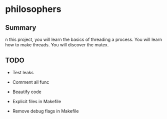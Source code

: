 # philosophers

## Summary
n this project, you will learn the basics of threading a process. You will
learn how to make threads. You will discover the mutex.

## TODO

- Test leaks
- Comment all func
- Beautify code

- Explicit files in Makefile
- Remove debug flags in Makefile

